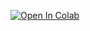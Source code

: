 [![Open In Colab](https://colab.research.google.com/assets/colab-badge.svg)](https://colab.research.google.com/github/TheDataNomad/AlgoWarzmi/blob/main/Data%20Science%20II/Session%202/Session%202.ipynb)

